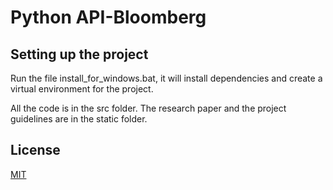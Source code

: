 # Python API-Bloomberg

##  Setting up the project

Run the file install_for_windows.bat, it will install dependencies and create a virtual environment for the project.

All the code is in the src folder. The research paper and the project guidelines are in the static folder.

## License

[MIT](https://choosealicense.com/licenses/mit/)
